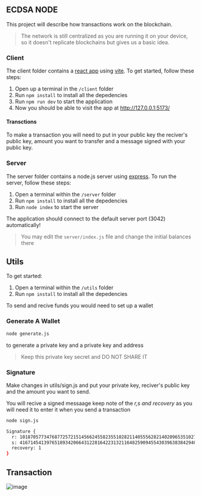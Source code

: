 ## ECDSA NODE
This project will describe how transactions work on the blockchain.
> The network is still centralized as you are running it on your device, so it doesn't replicate blockchains but gives us a basic idea.
 
### Client
The client folder contains a [react app](https://reactjs.org/) using [vite](https://vitejs.dev/). To get started, follow these steps:

1. Open up a terminal in the `/client` folder
2. Run `npm install` to install all the depedencies
3. Run `npm run dev` to start the application 
4. Now you should be able to visit the app at http://127.0.0.1:5173/

#### Transctions
To make a transaction you will need to put in your public key the reciver's public key, amount you want to transfer and a message signed with your public key.

### Server

The server folder contains a node.js server using [express](https://expressjs.com/). To run the server, follow these steps:

1. Open a terminal within the `/server` folder 
2. Run `npm install` to install all the depedencies 
3. Run `node index` to start the server 

The application should connect to the default server port (3042) automatically! 

> You may edit the `server/index.js` file and change the initial balances there

## Utils
To get started:
1. Open a terminal within the `/utils` folder 
2. Run `npm install` to install all the depedencies 

To send and recive funds you would need to set up a wallet
### Generate A Wallet
```bash
node generate.js
```
to generate a private key and a private key and address
> Keep this private key secret and DO NOT SHARE IT

### Signature

Make changes in utils/sign.js and put your private key, reciver's public key and the amount you want to send.

You will recive a signed messaage keep note of the *r,s and recovery* as you will need it to enter it when you send a transaction

```bash
node sign.js

Signature {
  r: 10187057734768772572151456624558235510282114055562821402096535102789086376466n,
  s: 41671454139765189342066431228164223132116482590945543039638384294043040072716n,
  recovery: 1
}
```

## Transaction
![image](https://github.com/PrajasW/ecdsa-node/assets/74056138/6368ccd3-5877-4c81-8ba3-49efca38337c)
